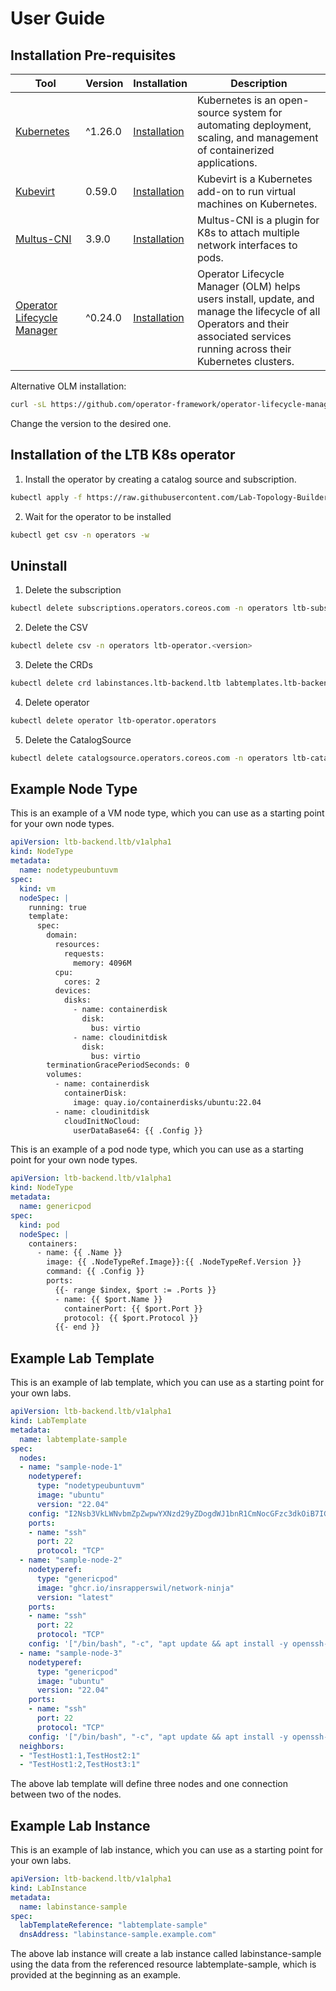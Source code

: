 # User Guide

## Installation Pre-requisites

| Tool | Version | Installation | Description |
| ---- | ------- | ------------ | ----------- |
|[Kubernetes](https://kubernetes.io/)| ^1.26.0 | [Installation](https://kubernetes.io/docs/setup/)| Kubernetes is an open-source system for automating deployment, scaling, and management of containerized applications. |
|[Kubevirt](https://kubevirt.io/) | 0.59.0 | [Installation](https://kubevirt.io/user-guide/#/installation/installation) | Kubevirt is a Kubernetes add-on to run virtual machines on Kubernetes. |
|[Multus-CNI](https://github.com/k8snetworkplumbingwg/multus-cni)| 3.9.0 |  [Installation](https://github.com/k8snetworkplumbingwg/multus-cni/blob/master/docs/quickstart.md)| Multus-CNI is a plugin for K8s to attach multiple network interfaces to pods. |
|[Operator Lifecycle Manager](https://olm.operatorframework.io/)| ^0.24.0 | [Installation](https://github.com/operator-framework/operator-lifecycle-manager/blob/master/doc/install/install.md) | Operator Lifecycle Manager (OLM) helps users install, update, and manage the lifecycle of all Operators and their associated services running across their Kubernetes clusters. |

Alternative OLM installation:

```sh
curl -sL https://github.com/operator-framework/operator-lifecycle-manager/releases/download/v0.25.0/install.sh | bash -s v0.25.0
```

Change the version to the desired one.

## Installation of the LTB K8s operator

1. Install the operator by creating a catalog source and subscription.

```sh
kubectl apply -f https://raw.githubusercontent.com/Lab-Topology-Builder/LTB-K8s-Backend/main/install/catalogsource.yaml -f https://raw.githubusercontent.com/Lab-Topology-Builder/LTB-K8s-Backend/main/install/subscription.yaml
```

2. Wait for the operator to be installed

```sh
kubectl get csv -n operators -w
```

## Uninstall

1. Delete the subscription

```sh
kubectl delete subscriptions.operators.coreos.com -n operators ltb-subscription
```

2. Delete the CSV

```sh
kubectl delete csv -n operators ltb-operator.<version>
```

3. Delete the CRDs

```sh
kubectl delete crd labinstances.ltb-backend.ltb labtemplates.ltb-backend.ltb nodetypes.ltb-backend.ltb
```

4. Delete operator

```sh
kubectl delete operator ltb-operator.operators
```

5. Delete the CatalogSource

```sh
kubectl delete catalogsource.operators.coreos.com -n operators ltb-catalog
```

## Example Node Type

This is an example of a VM node type, which you can use as a starting point for your own node types.

```yaml
apiVersion: ltb-backend.ltb/v1alpha1
kind: NodeType
metadata:
  name: nodetypeubuntuvm
spec:
  kind: vm
  nodeSpec: |
    running: true
    template:
      spec:
        domain:
          resources:
            requests:
              memory: 4096M
          cpu:
            cores: 2
          devices:
            disks:
              - name: containerdisk
                disk:
                  bus: virtio
              - name: cloudinitdisk
                disk:
                  bus: virtio
        terminationGracePeriodSeconds: 0
        volumes:
          - name: containerdisk
            containerDisk:
              image: quay.io/containerdisks/ubuntu:22.04
          - name: cloudinitdisk
            cloudInitNoCloud:
              userDataBase64: {{ .Config }}
```

This is an example of a pod node type, which you can use as a starting point for your own node types.

```yaml
apiVersion: ltb-backend.ltb/v1alpha1
kind: NodeType
metadata:
  name: genericpod
spec:
  kind: pod
  nodeSpec: |
    containers:
      - name: {{ .Name }}
        image: {{ .NodeTypeRef.Image}}:{{ .NodeTypeRef.Version }}
        command: {{ .Config }}
        ports:
          {{- range $index, $port := .Ports }}
          - name: {{ $port.Name }}
            containerPort: {{ $port.Port }}
            protocol: {{ $port.Protocol }}
          {{- end }}
```

## Example Lab Template

This is an example of lab template, which you can use as a starting point for your own labs.

```yaml
apiVersion: ltb-backend.ltb/v1alpha1
kind: LabTemplate
metadata:
  name: labtemplate-sample
spec:
  nodes:
  - name: "sample-node-1"
    nodetyperef:
      type: "nodetypeubuntuvm"
      image: "ubuntu"
      version: "22.04"
    config: "I2Nsb3VkLWNvbmZpZwpwYXNzd29yZDogdWJ1bnR1CmNocGFzc3dkOiB7IGV4cGlyZTogRmFsc2UgfQpzc2hfcHdhdXRoOiBUcnVlCnBhY2thZ2VzOgogLSBxZW11LWd1ZXN0LWFnZW50CiAtIGNtYXRyaXgKcnVuY21kOgogLSBbIHN5c3RlbWN0bCwgc3RhcnQsIHFlbXUtZ3Vlc3QtYWdlbnQgXQo="
    ports:
    - name: "ssh"
      port: 22
      protocol: "TCP"
  - name: "sample-node-2"
    nodetyperef:
      type: "genericpod"
      image: "ghcr.io/insrapperswil/network-ninja"
      version: "latest"
    ports:
    - name: "ssh"
      port: 22
      protocol: "TCP"
    config: '["/bin/bash", "-c", "apt update && apt install -y openssh-server && service ssh start && sleep 365d"]'
  - name: "sample-node-3"
    nodetyperef:
      type: "genericpod"
      image: "ubuntu"
      version: "22.04"
    ports:
    - name: "ssh"
      port: 22
      protocol: "TCP"
    config: '["/bin/bash", "-c", "apt update && apt install -y openssh-server && service ssh start && sleep 365d"]'
  neighbors:
  - "TestHost1:1,TestHost2:1"
  - "TestHost1:2,TestHost3:1"

```

The above lab template will define three nodes and one connection between two of the nodes.

## Example Lab Instance

This is an example of lab instance, which you can use as a starting point for your own labs.

```yaml
apiVersion: ltb-backend.ltb/v1alpha1
kind: LabInstance
metadata:
  name: labinstance-sample
spec:
  labTemplateReference: "labtemplate-sample"
  dnsAddress: "labinstance-sample.example.com"
```

The above lab instance will create a lab instance called labinstance-sample using the data from the referenced resource labtemplate-sample, which is provided at the beginning as an example.
